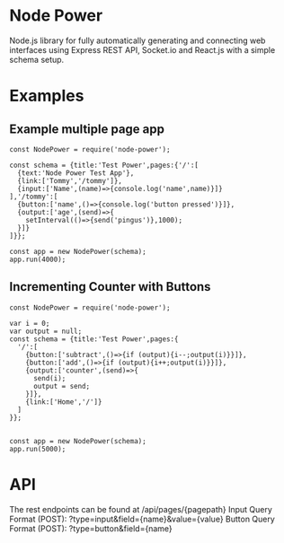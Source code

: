 # Node Power

Node.js library for fully automatically generating and connecting web interfaces using Express REST API, Socket.io and React.js with a simple schema setup.

# Examples


## Example multiple page app

```
const NodePower = require('node-power');

const schema = {title:'Test Power',pages:{'/':[
  {text:'Node Power Test App'},
  {link:['Tommy','/tommy']},
  {input:['Name',(name)=>{console.log('name',name)}]}
],'/tommy':[
  {button:['name',()=>{console.log('button pressed')}]},
  {output:['age',(send)=>{
    setInterval(()=>{send('pingus')},1000);
  }]}
]}};

const app = new NodePower(schema);
app.run(4000);
```

## Incrementing Counter with Buttons

```
const NodePower = require('node-power');

var i = 0;
var output = null;
const schema = {title:'Test Power',pages:{
  '/':[
    {button:['subtract',()=>{if (output){i--;output(i)}}]},
    {button:['add',()=>{if (output){i++;output(i)}}]},
    {output:['counter',(send)=>{
      send(i);
      output = send;
    }]},
    {link:['Home','/']}
  ]
}};


const app = new NodePower(schema);
app.run(5000);
```
# API

The rest endpoints can be found at /api/pages/{pagepath}
Input Query Format (POST): ?type=input&field={name}&value={value}
Button Query Format (POST): ?type=button&field={name}
